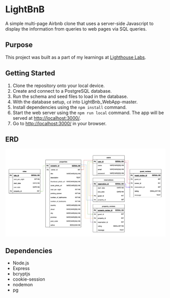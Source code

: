 # LightBnB

A simple multi-page Airbnb clone that uses a server-side Javascript to display the information from queries to web pages via SQL queries.

## Purpose

This project was built as a part of my learnings at [Lighthouse Labs](https://www.lighthouselabs.ca).

## Getting Started

1. Clone the repository onto your local device.
2. Create and connect to a PostgreSQL database.
3. Run the schema and seed files to load in the database.
4. With the database setup, `cd` into LightBnb_WebApp-master.
5. Install dependencies using the `npm install` command.
6. Start the web server using the `npm run local` command. The app will be served at <http://localhost:3000/>.
7. Go to <http://localhost:3000/> in your browser.

## ERD
!["Entity Relationship Diagram"](docs/LightBnb_erd.png)

## Dependencies
- Node.js
- Express
- bcryptjs
- cookie-session
- nodemon
- pg